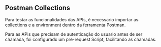 <h2>Postman Collections</h2>

Para testar as funcionalidades das APIs, é necessario importar as collections e a environment dentro da ferramenta Postman.

Para as APIs que precisam de autenticação do usuario antes de ser chamada, foi configurado um pre-request Script,
facilitando as chamadas.